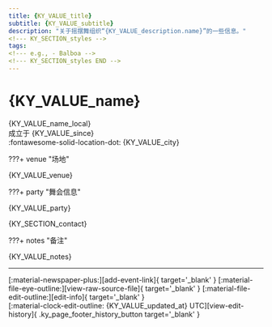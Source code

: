 ```yaml
---
title: {KY_VALUE_title}
subtitle: {KY_VALUE_subtitle}
description: "关于摇摆舞组织“{KY_VALUE_description.name}”的一些信息。"
<!--- KY_SECTION_styles -->
tags:
<!--- e.g., - Balboa -->
<!--- KY_SECTION_styles END -->
---
```


# {KY_VALUE_name}

{KY_VALUE_name_local}  
成立于 {KY_VALUE_since}  
:fontawesome-solid-location-dot: {KY_VALUE_city}  

<!--- KY_SECTION_venue -->

???+ venue "场地"

{KY_VALUE_venue}
<!--- KY_SECTION_venue END -->
<!--- KY_SECTION_party -->

???+ party "舞会信息"

{KY_VALUE_party}
<!--- KY_SECTION_party END -->
{KY_SECTION_contact}
<!--- KY_SECTION_notes -->

???+ notes "备注"

{KY_VALUE_notes}
<!--- KY_SECTION_notes END -->

---

<div class="ky_page_footer" markdown>
<div class="ky_page_footer_trailing" markdown="span">
[:material-newspaper-plus:][add-event-link]{ target='_blank' }
[:material-file-eye-outline:][view-raw-source-file]{ target='_blank' }
[:material-file-edit-outline:][edit-info]{ target='_blank' }
</div>
<div class="ky_page_footer_leading" markdown="span">
[:material-clock-edit-outline: {KY_VALUE_updated_at} UTC][view-edit-history]{ .ky_page_footer_history_button target='_blank' }
</div>
</div>

[add-event-link]: {KY_VALUE_add_event} "添加活动"
[view-raw-source-file]: {KY_VALUE_view_raw_source_file} "查看原始源文件"
[edit-info]: {KY_VALUE_edit_info} "编辑信息"

[view-edit-history]: {KY_VALUE_view_edit_history} "查看编辑历史"
